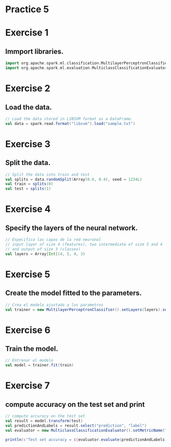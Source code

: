 # Practice 5

# Exercise 1
## Immport libraries.
```scala
import org.apache.spark.ml.classification.MultilayerPerceptronClassifier
import org.apache.spark.ml.evaluation.MulticlassClassificationEvaluator
```

# Exercise 2
## Load the data.
```scala
// Load the data stored in LIBSVM format as a DataFrame.
val data = spark.read.format("libsvm").load("sample.txt")
```

# Exercise 3
## Split the data.
```scala
// Split the data into train and test
val splits = data.randomSplit(Array(0.6, 0.4), seed = 1234L)
val train = splits(0)
val test = splits(1)
```

# Exercise 4
## Specify the layers of the neural network.
```scala
// Especifica las capas de la red neuronal
// input layer of size 4 (features), two intermediate of size 5 and 4
// and output of size 3 (classes)
val layers = Array[Int](4, 5, 4, 3)
```

# Exercise 5
## Create the model fitted to the parameters.
```scala
// Crea el modelo ajustado a los parametros
val trainer = new MultilayerPerceptronClassifier().setLayers(layers).setBlockSize(128).setSeed(1234L).setMaxIter(100)
```

# Exercise 6
## Train the model.
```scala
// Entrenar el modelo
val model = trainer.fit(train)
```

# Exercise 7
## compute accuracy on the test set and print
```scala
// compute accuracy on the test set
val result = model.transform(test)
val predictionAndLabels = result.select("prediction", "label")
val evaluator = new MulticlassClassificationEvaluator().setMetricName("accuracy")

println(s"Test set accuracy = ${evaluator.evaluate(predictionAndLabels)}")
```
